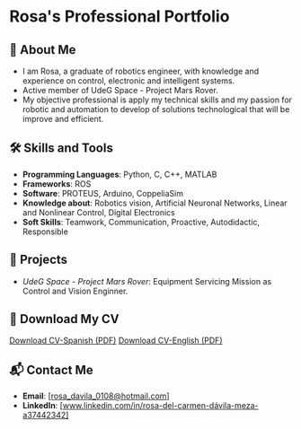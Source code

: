# Rosa's Professional Portfolio

## 👋 About Me
- I am Rosa, a graduate of robotics engineer, with knowledge and experience on control, electronic and intelligent systems. 
- Active member of UdeG Space - Project Mars Rover.
- My objective professional is apply my technical skills and my passion for robotic and automation to develop of solutions technological that will be improve and efficient.   

## 🛠️ Skills and Tools
- **Programming Languages**: Python, C, C++, MATLAB
- **Frameworks**:  ROS
- **Software**:  PROTEUS, Arduino, CoppeliaSim
- **Knowledge about**: Robotics vision, Artificial Neuronal Networks, Linear and Nonlinear Control, Digital Electronics  
- **Soft Skills**: Teamwork, Communication, Proactive, Autodidactic, Responsible

## 🚀 Projects
- *UdeG Space - Project Mars Rover*: Equipment Servicing Mission as Control and Vision Enginner.

## 📄 Download My CV
[Download CV-Spanish (PDF)](CV_RosaDávila.pdf)
[Download CV-English (PDF)](CV-English_RosaDávila.pdf)

## 📬 Contact Me
- **Email**: [rosa_davila_0108@hotmail.com]
- **LinkedIn**: [www.linkedin.com/in/rosa-del-carmen-dávila-meza-a37442342]
  
